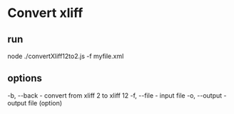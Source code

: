 # Convert xliff

## run

node ./convertXliff12to2.js -f myfile.xml

## options
-b, --back - convert from xliff 2 to xliff 12 
-f, --file - input file
-o, --output - output file (option)